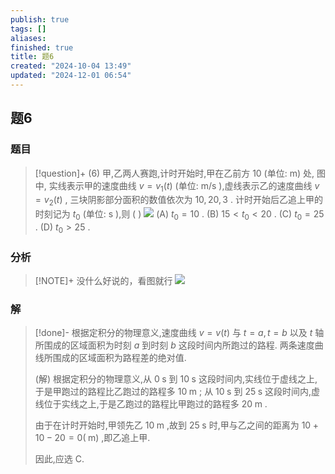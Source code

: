 ```yaml
---
publish: true
tags: []
aliases: 
finished: true
title: 题6
created: "2024-10-04 13:49"
updated: "2024-12-01 06:54"
---
```

## 题6
### 题目
> [!question]+
> (6) 甲,乙两人赛跑,计时开始时,甲在乙前方 10 (单位: m) 处, 图中, 实线表示甲的速度曲线 $v = {v}_{1}( t)$ (单位: $\mathrm{m}/\mathrm{s}$ ),虚线表示乙的速度曲线 $v = {v}_{2}( t)$ , 三块阴影部分面积的数值依次为 ${10},{20},3$ . 计时开始后乙追上甲的时刻记为 ${t}_{0}$ (单位: $\mathrm{s}$ ),则 ( )
> ![](https://img.hwenyi.tech/202409302017952.webp)
> (A) ${t}_{0} = {10}$ .
> (B) ${15} < {t}_{0} < {20}$ .
> (C) ${t}_{0} = {25}$ .
> (D) ${t}_{0} > {25}$ .
### 分析
> [!NOTE]+
> 没什么好说的，看图就行
> ![](https://img.hwenyi.tech/202411301311672.webp)
### 解
> [!done]-
> 根据定积分的物理意义,速度曲线 $v = v( t)$ 与 $t = a, t = b$ 以及 $t$ 轴所围成的区域面积为时刻 $a$ 到时刻 $b$ 这段时间内所跑过的路程. 两条速度曲线所围成的区域面积为路程差的绝对值.
> 
> (解) 根据定积分的物理意义,从 $0\mathrm{\;s}$ 到 ${10}\mathrm{\;s}$ 这段时间内,实线位于虚线之上,于是甲跑过的路程比乙跑过的路程多 ${10}\mathrm{\;m}$ ; 从 ${10}\mathrm{\;s}$ 到 ${25}\mathrm{\;s}$ 这段时间内,虚线位于实线之上,于是乙跑过的路程比甲跑过的路程多 ${20}\mathrm{\;m}$ .
> 
> 由于在计时开始时,甲领先乙 ${10}\mathrm{\;m}$ ,故到 ${25}\mathrm{\;s}$ 时,甲与乙之间的距离为 ${10} + {10} - {20} = 0( \mathrm{\;m})$ ,即乙追上甲.
> 
> 因此,应选 C.